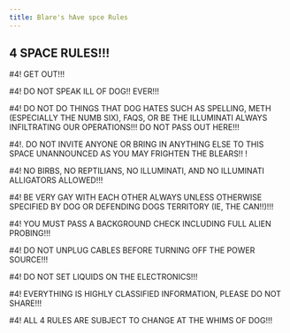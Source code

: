 ```yaml
---
title: Blare's hAve spce Rules
---
```


## 4 SPACE RULES!!!

#4! GET OUT!!!

#4! DO NOT SPEAK ILL OF DOG!! EVER!!!

#4! DO NOT DO THINGS THAT DOG HATES SUCH AS SPELLING, METH (ESPECIALLY THE NUMB SIX), FAQS, OR BE THE ILLUMINATI ALWAYS INFILTRATING OUR OPERATIONS!!! DO NOT PASS OUT HERE!!!

#4!. DO NOT INVITE ANYONE OR BRING IN ANYTHING ELSE TO THIS SPACE UNANNOUNCED AS YOU MAY FRIGHTEN THE BLEARS!! !

#4! NO BIRBS, NO REPTILIANS, NO ILLUMINATI, AND NO ILLUMINATI ALLIGATORS ALLOWED!!!

#4! BE VERY GAY WITH EACH OTHER ALWAYS UNLESS OTHERWISE SPECIFIED BY DOG OR DEFENDING DOGS TERRITORY (IE, THE CAN!!)!!!

#4! YOU MUST PASS A BACKGROUND CHECK INCLUDING FULL ALIEN PROBING!!!

#4! DO NOT UNPLUG CABLES BEFORE TURNING OFF THE POWER SOURCE!!!

#4! DO NOT SET LIQUIDS ON THE ELECTRONICS!!!

#4! EVERYTHING IS HIGHLY CLASSIFIED INFORMATION, PLEASE DO NOT SHARE!!!

#4! ALL 4 RULES ARE SUBJECT TO CHANGE AT THE WHIMS OF DOG!!!

